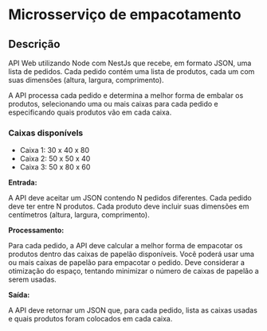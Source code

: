 # Microsserviço de empacotamento

## Descrição

API Web utilizando Node com NestJs que recebe, em formato JSON, uma lista de pedidos. Cada pedido contém uma lista de produtos, cada um com suas dimensões (altura, largura, comprimento).

A API processa cada pedido e determina a melhor forma de embalar os produtos, selecionando uma ou mais caixas para cada pedido e especificando quais produtos vão em cada caixa.

### Caixas disponívels

- Caixa 1: 30 x 40 x 80
- Caixa 2: 50 x 50 x 40
- Caixa 3: 50 x 80 x 60

**Entrada:**

A API deve aceitar um JSON contendo N pedidos diferentes. Cada pedido deve ter entre N produtos. Cada produto deve incluir suas dimensões em centímetros (altura, largura, comprimento).

**Processamento:**

Para cada pedido, a API deve calcular a melhor forma de empacotar os produtos dentro das caixas de papelão disponíveis. Você poderá usar uma ou mais caixas de papelão para empacotar o pedido. Deve considerar a otimização do espaço, tentando minimizar o número de caixas de papelão a serem usadas.

**Saída:**

A API deve retornar um JSON que, para cada pedido, lista as caixas usadas e quais produtos foram colocados em cada caixa.
